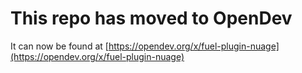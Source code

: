 # This repo has moved to OpenDev

It can now be found at [https://opendev.org/x/fuel-plugin-nuage](https://opendev.org/x/fuel-plugin-nuage)
